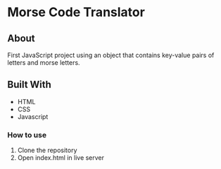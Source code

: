 # Morse Code Translator

## About
First JavaScript project using an object that contains key-value pairs of letters and morse letters.

## Built With
* HTML  
* CSS
* Javascript

### How to use 
1. Clone the repository
2. Open index.html in live server
